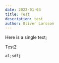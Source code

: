 ```yaml
---
date: 2022-01-03
title: Test
description: test
author: Oliver Larsson
---
```


Here is a single text;


Test2

```ts
al;sdfj
```




